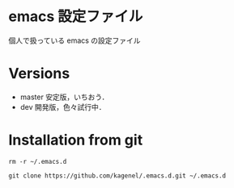 # emacs 設定ファイル
個人で扱っている emacs の設定ファイル

# Versions

- master
  安定版，いちおう．
- dev
  開発版，色々試行中．

# Installation from git
```
rm -r ~/.emacs.d
```
```
git clone https://github.com/kagenel/.emacs.d.git ~/.emacs.d  
```